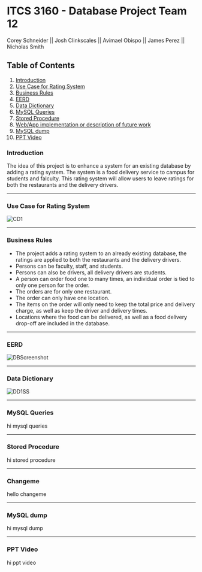 
# ITCS 3160 - Database Project Team 12
Corey Schneider || Josh Clinkscales || Avimael Obispo || James Perez || Nicholas Smith


## Table of Contents
1. [ Introduction ](#intro)  
2. [ Use Case for Rating System ](#use-case)
3. [ Business Rules](#business-rules)
4. [ EERD ](#eerd)
4. [ Data Dictionary ](#DataDictionary)
5. [ MySQL Queries](#mysql-queries)
6. [ Stored Procedure](#stored-procedure)
7. [ Web/App implementation or description of future work](#changeme)
8. [ MySQL dump ](#mysql-dump)
9. [ PPT Video ](#ppt)
  
<a name="intro"></a>  
### Introduction
The idea of this project is to enhance a system for an existing database by adding a rating system. The system is a food delivery service to campus for students and falculty. This rating system will allow users to leave ratings for both the restaurants and the delivery drivers.

<hr>

<a name="use-case"></a>  
### Use Case for Rating System
![CD1](https://user-images.githubusercontent.com/57717125/99924725-5ccfa600-2d09-11eb-8414-fd4f727cb90b.png)


<hr>

<a name="business-rules"></a>  
### Business Rules
* The project adds a rating system to an already existing database, the ratings are applied to both the restaurants and the delivery drivers.
* Persons can be faculty, staff, and students.
* Persons can also be drivers, all delivery drivers are students.
* A person can order food one to many times, an individual order is tied to only one person for the order.
* The orders are for only one restaurant.
* The order can only have one location.
* The items on the order will only need to keep the total price and delivery charge, as well as keep the driver and delivery times.
* Locations where the food can be delivered, as well as a food delivery drop-off are included in the database.

<hr>

<a name="eerd"></a>  
### EERD
![DBScreenshot](https://user-images.githubusercontent.com/57717125/99919416-56cacc80-2ceb-11eb-99d8-7b1d0f4f2cb6.png)


<hr>

<a name="DataDictionary"></a>  
### Data Dictionary
![DD1SS](https://user-images.githubusercontent.com/57717125/99921653-c8aa1280-2cf9-11eb-9b20-dfbc06cded2f.png)

<hr>

<a name="mysql-queries"></a>  
### MySQL Queries
hi mysql queries

<hr>

<a name="stored-procedure"></a>  
### Stored Procedure
hi stored procedure

<hr>

<a name="changeme"></a>  
### Changeme
hello changeme

<hr>

<a name="mysql-dump"></a>  
### MySQL dump
hi mysql dump

<hr>

<a name="ppt"></a>  
### PPT Video
hi ppt video
